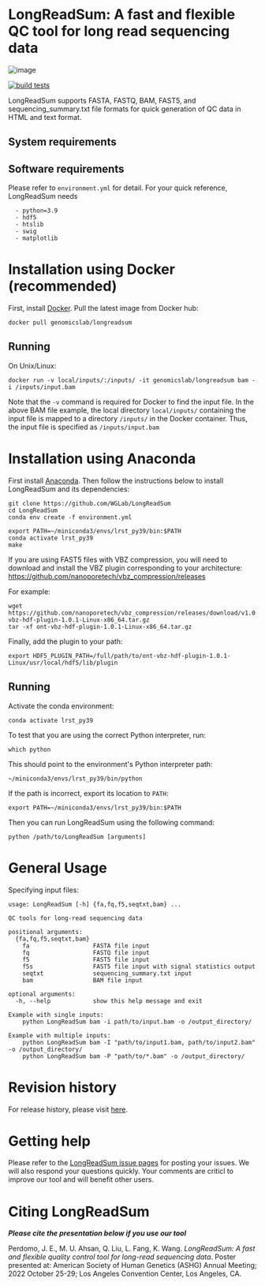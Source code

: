 # LongReadSum: A fast and flexible QC tool for long read sequencing data

![image](https://user-images.githubusercontent.com/14855676/180858677-bba1dda7-15a2-4ba0-8ff5-6c954d00ba85.png)

[![build tests](https://github.com/WGLab/LongReadSum/actions/workflows/build-test.yml/badge.svg)](https://github.com/WGLab/LongReadSum/actions/workflows/build-test.yml)

LongReadSum supports FASTA, FASTQ, BAM, FAST5, and sequencing_summary.txt file formats for quick generation of QC data in HTML and text format.

## System requirements

## Software requirements
Please refer to `environment.yml` for detail. For your quick reference, LongReadSum needs
```
  - python=3.9
  - hdf5
  - htslib
  - swig
  - matplotlib
```

# Installation using Docker (recommended)
First, install [Docker](https://docs.docker.com/engine/install/).
Pull the latest image from Docker hub:

```
docker pull genomicslab/longreadsum
```

## Running

On Unix/Linux:
```
docker run -v local/inputs/:/inputs/ -it genomicslab/longreadsum bam -i /inputs/input.bam
```
Note that the `-v` command is required for Docker to find the input file. In the above BAM file example, the local directory `local/inputs/` containing the input file is mapped to a directory `/inputs/` in the Docker container. Thus, the input file is specified as `/inputs/input.bam`

# Installation using Anaconda
First install [Anaconda](https://www.anaconda.com/). Then follow the instructions below to install LongReadSum and its dependencies:

```
git clone https://github.com/WGLab/LongReadSum
cd LongReadSum
conda env create -f environment.yml

export PATH=~/miniconda3/envs/lrst_py39/bin:$PATH
conda activate lrst_py39
make

```

If you are using FAST5 files with VBZ compression, you will need to download and install the VBZ plugin corresponding to your architecture:
https://github.com/nanoporetech/vbz_compression/releases

For example:

```
wget https://github.com/nanoporetech/vbz_compression/releases/download/v1.0.1/ont-vbz-hdf-plugin-1.0.1-Linux-x86_64.tar.gz
tar -xf ont-vbz-hdf-plugin-1.0.1-Linux-x86_64.tar.gz
```

Finally, add the plugin to your path:
```
export HDF5_PLUGIN_PATH=/full/path/to/ont-vbz-hdf-plugin-1.0.1-Linux/usr/local/hdf5/lib/plugin
```


## Running
Activate the conda environment:

`conda activate lrst_py39`

To test that you are using the correct Python interpreter, run:

`which python`

This should point to the environment's Python interpreter path:

`~/miniconda3/envs/lrst_py39/bin/python`

If the path is incorrect, export its location to `PATH`:

`export PATH=~/miniconda3/envs/lrst_py39/bin:$PATH`

Then you can run LongReadSum using the following command:

`python /path/to/LongReadSum [arguments]`

# General Usage

Specifying input files:

```
usage: LongReadSum [-h] {fa,fq,f5,seqtxt,bam} ...

QC tools for long-read sequencing data

positional arguments:
  {fa,fq,f5,seqtxt,bam}
    fa                  FASTA file input
    fq                  FASTQ file input
    f5                  FAST5 file input
    f5s                 FAST5 file input with signal statistics output    
    seqtxt              sequencing_summary.txt input
    bam                 BAM file input

optional arguments:
  -h, --help            show this help message and exit

Example with single inputs:
	python LongReadSum bam -i path/to/input.bam -o /output_directory/

Example with multiple inputs:
	python LongReadSum bam -I "path/to/input1.bam, path/to/input2.bam" -o /output_directory/
	python LongReadSum bam -P "path/to/*.bam" -o /output_directory/
```

# Revision history
For release history, please visit [here](https://github.com/WGLab/LongReadSum/releases). 

# Getting help
Please refer to the [LongReadSum issue pages](https://github.com/WGLab/LongReadSum/issues) for posting your issues. We will also respond your questions quickly. Your comments are criticl to improve our tool and will benefit other users.

# Citing LongReadSum
***Please cite the presentation below if you use our tool***

Perdomo, J. E., M. U. Ahsan, Q. Liu, L. Fang, K. Wang. *LongReadSum: A fast and flexible quality control tool for long-read sequencing data*. Poster presented at: American Society of Human Genetics (ASHG) Annual Meeting; 2022 October 25-29; Los Angeles Convention Center, Los Angeles, CA.
